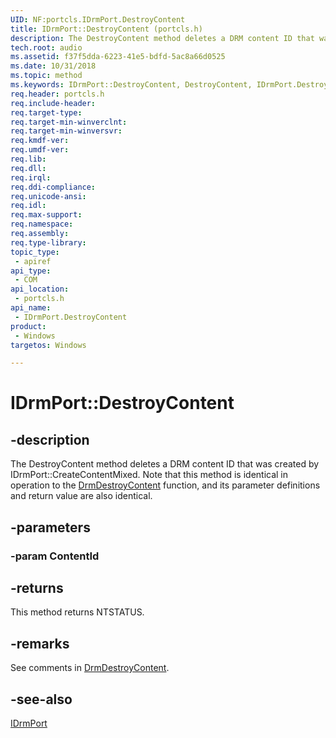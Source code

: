 ```yaml
---
UID: NF:portcls.IDrmPort.DestroyContent
title: IDrmPort::DestroyContent (portcls.h)
description: The DestroyContent method deletes a DRM content ID that was created by IDrmPort::CreateContentMixed.
tech.root: audio
ms.assetid: f37f5dda-6223-41e5-bdfd-5ac8a66d0525
ms.date: 10/31/2018
ms.topic: method
ms.keywords: IDrmPort::DestroyContent, DestroyContent, IDrmPort.DestroyContent, IDrmPort::DestroyContent, IDrmPort.DestroyContent
req.header: portcls.h
req.include-header:
req.target-type:
req.target-min-winverclnt:
req.target-min-winversvr:
req.kmdf-ver:
req.umdf-ver:
req.lib:
req.dll:
req.irql: 
req.ddi-compliance:
req.unicode-ansi:
req.idl:
req.max-support:
req.namespace:
req.assembly:
req.type-library: 
topic_type: 
 - apiref
api_type: 
 - COM
api_location: 
 - portcls.h
api_name: 
 - IDrmPort.DestroyContent
product: 
 - Windows
targetos: Windows

---
```


# IDrmPort::DestroyContent


## -description

The DestroyContent method deletes a DRM content ID that was created by IDrmPort::CreateContentMixed. Note that this method is identical in operation to the [DrmDestroyContent](https://docs.microsoft.com/windows-hardware/drivers/ddi/content/drmk/nf-drmk-drmdestroycontent) function, and its parameter definitions and return value are also identical.

## -parameters

### -param ContentId


## -returns
This method returns NTSTATUS.

## -remarks
See comments in [DrmDestroyContent](https://docs.microsoft.com/windows-hardware/drivers/ddi/content/drmk/nf-drmk-drmdestroycontent).

## -see-also

[IDrmPort](nn-portcls-idrmport.md)
